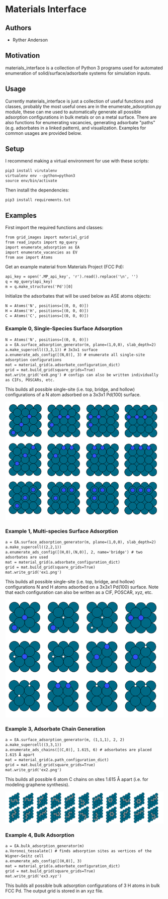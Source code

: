 # Materials Interface
## Authors

- Ryther Anderson

## Motivation
materials_interface is a collection of Python 3 programs used for automated enumeration of solid/surface/adsorbate systems for simulation inputs. 

## Usage
Currently materials_interface is just a collection of useful functions and classes, probably the most useful ones are in the enumerate_adsorption.py module,
these can me used to automatically generate all possible adsorption configurations in bulk metals or on a metal surface. There are also functions 
for enumerating vacancies, generating adsorbate "paths" (e.g. adsorbates in a linked pattern), and visualization. Examples for common usages are provided below.

## Setup

I recommend making a virtual environment for use with these scripts:
```
pip3 install virutalenv
virtualenv env --python=python3
source env/bin/activate
```

Then install the dependencies:
```
pip3 install requirements.txt
```

## Examples
First import the required functions and classes:
```
from grid_images import material_grid
from read_inputs import mp_query
import enumerate_adsorption as EA
import enumerate_vacancies as EV
from ase import Atoms
```

Get an example material from Materials Project (FCC Pd):
```
api_key = open('.MP_api_key', 'r').read().replace('\n', '')
q = mp_query(api_key)
m = q.make_structures('Pd')[0]
```

Initialize the adsorbates that will be used below as ASE atoms objects:
```
N = Atoms('N', positions=[(0, 0, 0)])
H = Atoms('H', positions=[(0, 0, 0)])
C = Atoms('C', positions=[(0, 0, 0)])
```

### Example 0, Single-Species Surface Adsorption

```
N = Atoms('N', positions=[(0, 0, 0)])
a = EA.surface_adsorption_generator(m, plane=(1,0,0), slab_depth=2)
a.make_supercell((3,3,1)) # 3x3x1 surface
a.enumerate_ads_config([(N,0)], 3) # enumerate all single-site adsorption configurations
mat = material_grid(a.adsorbate_configuration_dict)
grid = mat.build_grid(square_grids=True)
mat.write_grid('ex0.png') # configs can also be written individually as CIFs, POSCARs, etc.
```

This builds all possible single-site (i.e. top, bridge, and hollow) configurations of a N atom adsorbed on a 3x3x1 Pd(100) surface.

<p align="center">
<img src="ex0.png"/>
</p>

### Example 1, Multi-species Surface Adsorption

```
a = EA.surface_adsorption_generator(m, plane=(1,0,0), slab_depth=2)
a.make_supercell((2,2,1))
a.enumerate_ads_config([(H,0),(N,0)], 2, name='bridge') # two adsorbates are used
mat = material_grid(a.adsorbate_configuration_dict)
grid = mat.build_grid(square_grids=True)
mat.write_grid('ex1.png')
```

This builds all possible single-site (i.e. top, bridge, and hollow) configurations N and H atoms adsorbed on a 3x3x1 Pd(100) surface. Note that each configuration can also be written as a CIF, POSCAR, xyz, etc.

<p align="center">
<img src="ex1.png"/>
</p>

### Example 3, Adsorbate Chain Generation

```
a = EA.surface_adsorption_generator(m, (1,1,1), 2, 2)
a.make_supercell((3,3,1))
a.enumerate_ads_chains([(C,0)], 1.615, 6) # adsorbates are placed 1.615 Å apart
mat = material_grid(a.path_configuration_dict)
grid = mat.build_grid(square_grids=True)
mat.write_grid('ex2.png')

```

This builds all possible 6 atom C chains on sites 1.615 Å apart (i.e. for modeling graphene synthesis).

<p align="center">
<img src="ex2.png"/>
</p>

### Example 4, Bulk Adsorption

```
a = EA.bulk_adsorption_generator(m)
a.Voronoi_tessalate() # finds adsorption sites as vertices of the Wigner–Seitz cell
a.enumerate_ads_config([(H,0)], 3)
mat = material_grid(a.adsorbate_configuration_dict)
grid = mat.build_grid(square_grids=True)
mat.write_grid('ex3.xyz')
```

This builds all possible bulk adsorption configurations of 3 H atoms in bulk FCC Pd. The output grid is stored in an xyz file.
